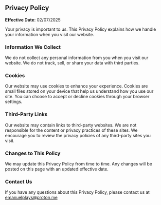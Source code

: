 ## Privacy Policy

**Effective Date:** 02/07/2025

Your privacy is important to us. This Privacy Policy explains how we handle your information when you visit our website.

### Information We Collect
We do not collect any personal information from you when you visit our website. We do not track, sell, or share your data with third parties.

### Cookies
Our website may use cookies to enhance your experience. Cookies are small files stored on your device that help us understand how you use our site. You can choose to accept or decline cookies through your browser settings.

### Third-Party Links
Our website may contain links to third-party websites. We are not responsible for the content or privacy practices of these sites. We encourage you to review the privacy policies of any third-party sites you visit.

### Changes to This Policy
We may update this Privacy Policy from time to time. Any changes will be posted on this page with an updated effective date.

### Contact Us
If you have any questions about this Privacy Policy, please contact us at emanuelplays@proton.me

